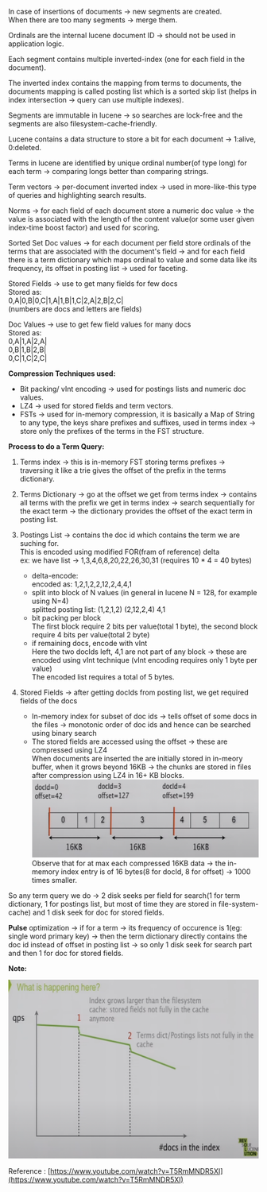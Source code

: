 In case of insertions of documents -> new segments are created.  
When there are too many segments -> merge them.  

Ordinals are the internal lucene document ID -> should not be used in application logic.  

Each segment contains multiple inverted-index (one for each field in the document).  

The inverted index contains the mapping from terms to documents, the documents mapping is called posting list which is a sorted skip list (helps in index intersection -> query can use multiple indexes).  

Segments are immutable in lucene -> so searches are lock-free and the segments are also filesystem-cache-friendly.  

Lucene contains a data structure to store a bit for each document -> 1:alive, 0:deleted.  

Terms in lucene are identified by unique ordinal number(of type long) for each term -> comparing longs better than comparing strings.

Term vectors -> per-document inverted index -> used in more-like-this type of queries and highlighting  search results.  

Norms -> for each field of each document store a numeric doc value -> the value is associated with the length of the content value(or some user given index-time boost factor) and used for scoring.  

Sorted Set Doc values -> for each document per field store ordinals of the terms that are associated with the document's field -> and for each field there is a term dictionary which maps ordinal to value and some data like its frequency, its offset in posting list -> used for faceting.  

Stored Fields -> use to get many fields for few docs  
Stored as:  
0,A|0,B|0,C|1,A|1,B|1,C|2,A|2,B|2,C|  
(numbers are docs and letters are fields)

Doc Values -> use to get few field values for many docs  
Stored as:  
0,A|1,A|2,A|  
0,B|1,B|2,B|  
0,C|1,C|2,C|  


**Compression Techniques used:**  
- Bit packing/ vInt encoding -> used for postings lists and numeric doc values.  
- LZ4 -> used for stored fields and term vectors.  
- FSTs -> used for in-memory compression, it is basically a Map of String to any type, the keys share prefixes and suffixes, used in terms index -> store only the prefixes of the terms in the FST structure.


**Process to do a Term Query:**

1. Terms index -> this is in-memory FST storing terms prefixes -> traversing it like a trie gives the offset of the prefix in the terms dictionary.

2. Terms Dictionary -> go at the offset we get from terms index -> contains all terms with the prefix we get in terms index -> search sequentially for the exact term -> the dictionary provides the offset of the exact term in posting list.  

3. Postings List -> contains the doc id which contains the term we are suching for.  
This is encoded using modified FOR(fram of reference) delta  
ex: we have list -> 1,3,4,6,8,20,22,26,30,31 (requires 10 * 4 = 40 bytes)  
    - delta-encode:    
    encoded as: 1,2,1,2,2,12,2,4,4,1
    - split into block of N values (in general in lucene N = 128, for example using N=4)  
    splitted posting list: (1,2,1,2) (2,12,2,4) 4,1  
    - bit packing per block  
    The first block require 2 bits per value(total 1 byte), the second block require 4 bits per value(total 2 byte)  
    - if remaining docs, encode with vInt  
    Here the two docIds left, 4,1 are not part of any block -> these are encoded using vInt technique (vInt encoding requires only 1 byte per value)   
The encoded list requires a total of 5 bytes.

4. Stored Fields -> after getting docIds from posting list, we get required fields of the docs  
    - In-memory index for subset of doc ids -> tells offset of some docs in the files -> monotonic order of doc ids and hence can be searched using binary search
    - The stored fields are accessed using the offset -> these are compressed using LZ4  
When documents are inserted the are initially stored in in-meory buffer, when it grows beyond 16KB -> the chunks are stored in files after compression using LZ4 in 16+ KB blocks.
![Stored Fields storage structure](./lucene-internal-1.png)  
Observe that for at max each compressed 16KB data -> the in-memory index entry is of 16 bytes(8 for docId, 8 for offset) -> 1000 times smaller.  

So any term query we do -> 2 disk seeks per field for search(1 for term dictionary, 1 for postings list, but most of time they are stored in file-system-cache) and 1 disk seek for doc for stored fields.

**Pulse** optimization -> if for a term -> its frequency of occurence is 1(eg: single word primary key) -> then the term dictionary directly contains the doc id instead of offset in posting list -> so only 1 disk seek for search part and then 1 for doc for stored fields.  


**Note:**

![query per second V/S number od docs in the index](./lucene-internal-2.png)  


Reference : [https://www.youtube.com/watch?v=T5RmMNDR5XI](https://www.youtube.com/watch?v=T5RmMNDR5XI)
















